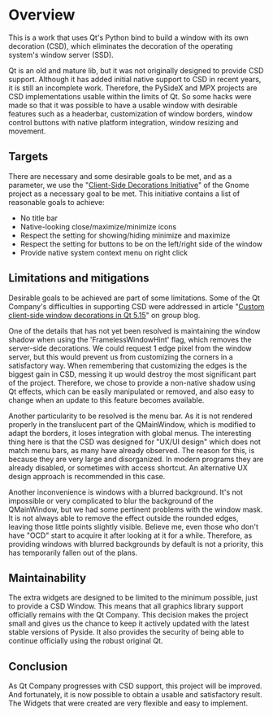 # Overview

This is a work that uses Qt's Python bind to build a window with its own 
decoration (CSD), which eliminates the decoration of the operating system's 
window server (SSD).

Qt is an old and mature lib, but it was not originally designed to provide CSD 
support. Although it has added initial native support to CSD in recent years, 
it is still an incomplete work. Therefore, the PySideX and MPX projects are CSD 
implementations usable within the limits of Qt. So some hacks were made so that 
it was possible to have a usable window with desirable features such as a 
headerbar, customization of window borders, window control buttons with native 
platform integration, window resizing and movement.

## Targets

There are necessary and some desirable goals to be met, and as a parameter, we 
use the "[Client-Side Decorations Initiative](https://wiki.gnome.org/Initiatives/CSD)" 
of the Gnome project as a necessary goal to be met. This initiative contains a 
list of reasonable goals to achieve:

  * No title bar
  * Native-looking close/maximize/minimize icons
  * Respect the setting for showing/hiding minimize and maximize
  * Respect the setting for buttons to be on the left/right side of the window
  * Provide native system context menu on right click

## Limitations and mitigations

Desirable goals to be achieved are part of some limitations. Some of the Qt 
Company's difficulties in supporting CSD were addressed in article 
"[Custom client-side window decorations in Qt 5.15](https://www.qt.io/blog/custom-window-decorations)" 
on group blog.

One of the details that has not yet been resolved is maintaining the window 
shadow when using the 'FramelessWindowHint' flag, which removes the server-side 
decorations. We could request 1 edge pixel from the window server, but this 
would prevent us from customizing the corners in a satisfactory way. When 
remembering that customizing the edges is the biggest gain in CSD, messing it 
up would destroy the most significant part of the project. Therefore, we chose 
to provide a non-native shadow using Qt effects, which can be easily 
manipulated or removed, and also easy to change when an update to this feature 
becomes available.

Another particularity to be resolved is the menu bar. As it is not rendered 
properly in the translucent part of the QMainWindow, which is modified to 
adapt the borders, it loses integration with global menus. The interesting 
thing here is that the CSD was designed for "UX/UI design" which does not match 
menu bars, as many have already observed. The reason for this, is because they 
are very large and disorganized. In modern programs they are already disabled, 
or sometimes with access shortcut. An alternative UX design approach is 
recommended in this case.

Another inconvenience is windows with a blurred background. It's not impossible 
or very complicated to blur the background of the QMainWindow, but we had some 
pertinent problems with the window mask. It is not always able to remove the 
effect outside the rounded edges, leaving those little points slightly visible. 
Believe me, even those who don't have "OCD" start to acquire it after looking 
at it for a while. Therefore, as providing windows with blurred backgrounds by 
default is not a priority, this has temporarily fallen out of the plans.

## Maintainability

The extra widgets are designed to be limited to the minimum possible, just to 
provide a CSD Window. This means that all graphics library support officially 
remains with the Qt Company. This decision makes the project small and gives us 
the chance to keep it actively updated with the latest stable versions of 
Pyside. It also provides the security of being able to continue officially 
using the robust original Qt.

## Conclusion

As Qt Company progresses with CSD support, this project will be improved. And 
fortunately, it is now possible to obtain a usable and satisfactory result. 
The Widgets that were created are very flexible and easy to implement.
